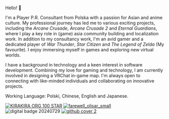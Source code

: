 Hello! 👋 

I'm a Player P.R. Consultant from Polska with a passion for Asian and anime culture. My professional journey has led me to various exciting projects, including the *Arcane Crusade*, *Arcane Crusade 2* and *Eternal Guardians*, where I play a key role in (game) asia community building and localization work. In addition to my consultancy work, I'm an avid gamer and a dedicated player of *War Thunder*, *Star Citizen* and *The Legend of Zelda* (My favourite). I enjoy immersing myself in games and exploring new virtual worlds.

I have a background in technology and a keen interest in software development. Combining my love for gaming and technology, I am currently involved in designing a VRChat in-game map. I'm always open to connecting with like-minded individuals and collaborating on innovative projects.

Working Language: Polski, Chinese, English and Japanese.

[![KIRAKIRA ORG 100 STAR](https://github.com/user-attachments/assets/04e62bf7-9430-410d-b769-cf11b73555d0)](kirakira.moe)
[![farewell_olisar_small](https://github.com/user-attachments/assets/1d818a0e-94a1-4365-8b21-d4f1a75eb5c5)](olisar.zerotwo.love)
![digital badge 20240729](https://github.com/user-attachments/assets/22073ace-032e-4464-91e2-69f5d86a9702)
[![github cover 2](https://github.com/user-attachments/assets/13f08e66-79b0-4f13-97d8-3fdbb2aabaca)](https://earth.google.com/web/search/Monte+Nevoso/@61.55422823,7.47702252,1456.82450941a,117676.9247609d,35y,9.62382343h,20.78451407t,0r/data=CmcaPRI3CiUweDQ2MTY3NjE3NTM2NGYzNWY6MHhiOTE1YTNiYzUwMmY4YjhiKg5Kb3N0ZWRhbHNicmVlbhgCIAEiJgokCTg_oeBRLUNAEZukc_wnAUFAGddinPoKYV9AIbaARgmLg1tAOgMKATA)


